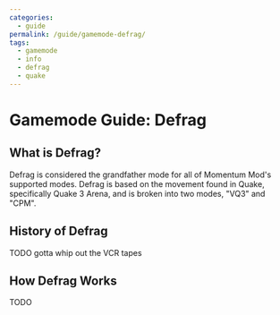 ```yaml
---
categories:
  - guide
permalink: /guide/gamemode-defrag/
tags:
  - gamemode
  - info
  - defrag
  - quake
---
```


# Gamemode Guide: Defrag

## What is Defrag?

Defrag is considered the grandfather mode for all of Momentum Mod's supported modes. Defrag is based on the movement found in Quake, specifically Quake 3 Arena, and is broken into two modes, "VQ3" and "CPM".

## History of Defrag

TODO gotta whip out the VCR tapes

## How Defrag Works

TODO
